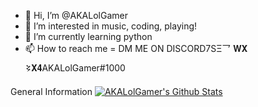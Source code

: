 - 👋 Hi, I’m @AKALolGamer
- 👀 I’m interested in music, coding, playing!
- 🌱 I’m currently learning python
- 📫 How to reach me = DM ME ON DISCORD7SΞ乛 𝐖𝐗 𒂟𝐗𝟒AKALolGamer#1000


General Information
[![AKALolGamer's Github Stats](https://github-readme-stats.vercel.app/api?username=AKALolGamer&theme=gotham&show_icons=true)](https://github.com/AKALolGamer/github-readme-stats)


